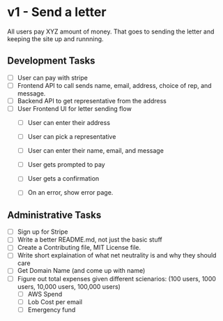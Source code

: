 # v1 - Send a letter
All users pay XYZ amount of money. That goes to sending the letter and keeping the site up and runnning.

## Development Tasks
- [ ] User can pay with stripe 
- [ ] Frontend API to call sends name, email, address, choice of rep, and message. 
- [ ] Backend API to get representative from the address
- [ ] User Frontend UI for letter sending flow 
  - [ ] User can enter their address
  - [ ] User can pick a representative
  - [ ] User can enter their name, email, and message 
  - [ ] User gets prompted to pay 
  - [ ] User gets a confirmation
  - [ ] On an error, show error page.


## Administrative Tasks 
- [ ] Sign up for Stripe 
- [ ] Write a better README.md, not just the basic stuff
- [ ] Create a Contributing file, MIT License file. 
- [ ] Write short explaination of what net neutrality is and why they should care 
- [ ] Get Domain Name (and come up with name) 
- [ ] Figure out total expenses given different scienarios: (100 users, 1000 users, 10,000 users, 100,000 users) 
  - [ ] AWS Spend
  - [ ] Lob Cost per email
  - [ ] Emergency fund 
